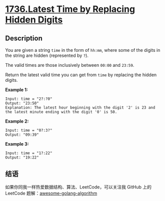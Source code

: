 # [1736.Latest Time by Replacing Hidden Digits][title]

## Description
You are given a string `time` in the form of `hh:mm`, where some of the digits in the string are hidden (represented by `?`).

The valid times are those inclusively between `00:00` and `23:59`.

Return the latest valid time you can get from `time` by replacing the hidden digits.

**Example 1:**

```
Input: time = "2?:?0"
Output: "23:50"
Explanation: The latest hour beginning with the digit '2' is 23 and the latest minute ending with the digit '0' is 50.
```

**Example 2:**

```
Input: time = "0?:3?"
Output: "09:39"
```

**Example 3:**

```
Input: time = "1?:22"
Output: "19:22"
```

## 结语

如果你同我一样热爱数据结构、算法、LeetCode，可以关注我 GitHub 上的 LeetCode 题解：[awesome-golang-algorithm][me]

[title]: https://leetcode.com/problems/latest-time-by-replacing-hidden-digits/
[me]: https://github.com/Golang-Solutions/awesome-golang-algorithm
